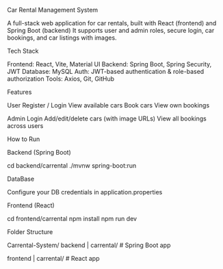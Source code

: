  Car Rental Management System

A full-stack web application for car rentals, built with React (frontend) and Spring Boot (backend)
It supports user and admin roles, secure login, car bookings, and car listings with images.

Tech Stack

Frontend: React, Vite, Material UI
Backend: Spring Boot, Spring Security, JWT
Database: MySQL
Auth: JWT-based authentication & role-based authorization
Tools: Axios, Git, GitHub

Features

User
Register / Login
View available cars
Book cars
View own bookings

Admin
Login
Add/edit/delete cars (with image URLs)
View all bookings across users

How to Run

Backend (Spring Boot)
 
cd backend/carrental
./mvnw spring-boot:run

DataBase

Configure your DB credentials in application.properties

Frontend (React)
 
cd frontend/carrental
npm install
npm run dev

Folder Structure

Carrental-System/
backend
|
carrental/   # Spring Boot app


frontend
|
carrental/   # React app
